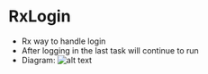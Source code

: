 # RxLogin
  - Rx way to handle login
  - After logging in the last task will continue to run
  - Diagram: ![alt text](https://github.com/nongdenchet/RxLogin/blob/master/login.png)
